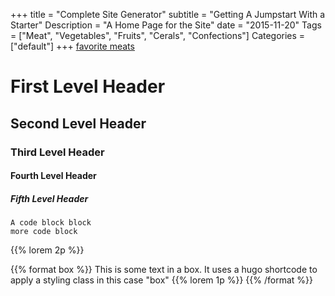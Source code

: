 +++
title = "Complete Site Generator"
subtitle = "Getting A Jumpstart With a Starter"
Description = "A Home Page for the Site"
date = "2015-11-20"
Tags = ["Meat", "Vegetables", "Fruits", "Cerals", "Confections"]
Categories = ["default"]
+++
[favorite meats](/meat/favs)

# First Level Header

## Second Level Header

### Third Level Header

#### Fourth Level Header

##### Fifth Level Header

    A code block block
    more code block

 {{% lorem 2p %}}

 {{% format box %}}
 This is some text in a box. It uses a hugo shortcode to apply a styling class in this case "box"
 {{% lorem 1p %}}
 {{% /format %}}

